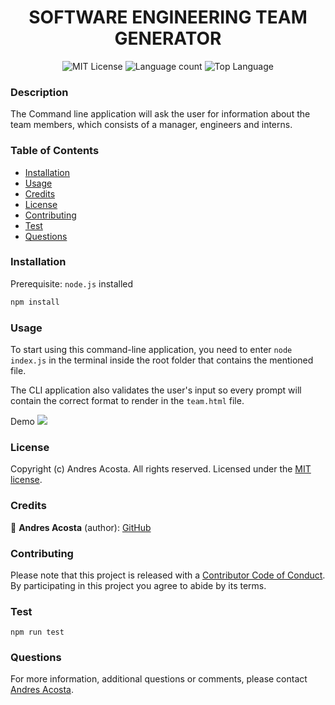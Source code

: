<h1 align="center"> SOFTWARE ENGINEERING TEAM GENERATOR </h1> 

<div align="center"> 

![MIT License](https://img.shields.io/apm/l/atomic-design-ui.svg?) ![Language count](https://img.shields.io/github/languages/count/acosta-andres-r/trip-planner) ![Top Language](https://img.shields.io/github/languages/top/acosta-andres-r/trip-planner)
</div>
  
### Description
The Command line application will ask the user for information about the team members, which consists of a manager, engineers and interns.

### Table of Contents

  * [Installation](#installation)
  * [Usage](#usage)
  * [Credits](#credits)
  * [License](#license)
  * [Contributing](#contributing)
  * [Test](#test)
  * [Questions](#questions)

### Installation
Prerequisite: `node.js` installed

```sh
npm install
```

### Usage
To start using this command-line application, you need to enter `node index.js` in the terminal inside the root folder that contains the mentioned file.

The CLI application also validates the user's input so every prompt will contain the correct format to render in the ```team.html``` file.

Demo
![](demo/team-generator.gif)

### License

Copyright (c) Andres Acosta. All rights reserved.
Licensed under the [MIT license](LICENSE.md).

### Credits

👤 **Andres Acosta** (author): [GitHub](https://github.com/acosta-andres-r)


### Contributing
Please note that this project is released with a [Contributor Code of Conduct](CODE_OF_CONDUCT.md). By participating in this project you agree to abide by its terms.

### Test
```npm run test```

### Questions
 For more information, additional questions or comments, please contact [Andres Acosta](https://github.com/acosta-andres-r).

